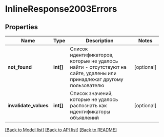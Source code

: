 # InlineResponse2003Errors

## Properties
Name | Type | Description | Notes
------------ | ------------- | ------------- | -------------
**not_found** | **int[]** | Список идентификаторов, которые не удалось найти - отсутствуют на сайте, удалены или принадлежат другому пользователю | [optional] 
**invalidate_values** | **int[]** | Список значений, которые не удалось распознать как идентификаторы объявлений | [optional] 

[[Back to Model list]](../../README.md#documentation-for-models) [[Back to API list]](../../README.md#documentation-for-api-endpoints) [[Back to README]](../../README.md)

